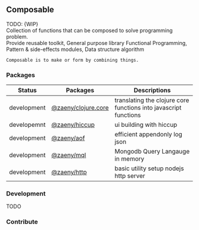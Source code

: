 ## Composable  
TODO: {WIP}        
Collection of functions that can be composed to solve programming problem.  
Provide reusable toolkit, General purpose library Functional Programming, Pattern & side-effects modules, Data structure algorithm

    Composable is to make or form by combining things.   
    

### Packages

| Status      | Packages                    | Descriptions                                                                     |
|-------------|-----------------------------|--------------------------------------------------------------------------------- |
| development | [@zaeny/clojure.core](https://github.com/azizzaeny/clojure.core)  | translating the clojure core functions into javascript functions |
| developemnt | [@zaeny/hiccup](./packages/hiccup/readme.md) | ui building with hiccup |
| development | [@zaeny/aof](./packages/aof/readme.md) | efficient appendonly log json |
| development | [@zaeny/mql](./packages/mql/readme.md) | Mongodb Query Langauge in memory |
| development | [@zaeny/http](./packages/http/readme.md) | basic utility setup nodejs http server |

### Development
TODO  

### Contribute

